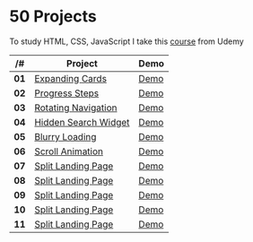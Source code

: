 # 50 Projects

To study HTML, CSS, JavaScript I take this [course](https://www.udemy.com/course/50-projects-50-days/) from Udemy

| /#     | Project                                | Demo     |
| ------ | -------------------------------------- | -------- |
| **01** | [Expanding Cards](#01.expanding-cards) | [Demo]() |
| **02** | [Progress Steps](#02.Progress-Steps)   | [Demo]() |
| **03** | [Rotating Navigation]()                | [Demo]() |
| **04** | [Hidden Search Widget]()               | [Demo]() |
| **05** | [Blurry Loading]()                     | [Demo]() |
| **06** | [Scroll Animation]()                   | [Demo]() |
| **07** | [Split Landing Page]()                 | [Demo]() |
| **08** | [Split Landing Page]()                 | [Demo]() |
| **09** | [Split Landing Page]()                 | [Demo]() |
| **10** | [Split Landing Page]()                 | [Demo]() |
| **11** | [Split Landing Page]()                 | [Demo]() |
